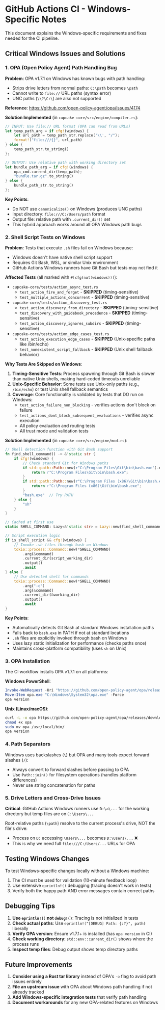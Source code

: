 # GitHub Actions CI - Windows-Specific Notes

This document explains the Windows-specific requirements and fixes needed for the CI pipeline.

## Critical Windows Issues and Solutions

### 1. OPA (Open Policy Agent) Path Handling Bug

**Problem**: OPA v1.7.1 on Windows has known bugs with path handling:
- Strips drive letters from normal paths: `C:\path` becomes `\path`
- Cannot write to `file://` URL paths (syntax error)
- UNC paths (`\\?\C:\`) are also not supported

**Reference**: https://github.com/open-policy-agent/opa/issues/4174

**Solution Implemented** (in `cupcake-core/src/engine/compiler.rs`):
```rust
// INPUT: Use file:// URL format (OPA can read from URLs)
let temp_path_arg = if cfg!(windows) {
    let url_path = temp_path_str.replace('\\', "/");
    format!("file:///{}", url_path)
} else {
    temp_path_str.to_string()
};

// OUTPUT: Use relative path with working directory set
let bundle_path_arg = if cfg!(windows) {
    opa_cmd.current_dir(temp_path);
    "bundle.tar.gz".to_string()
} else {
    bundle_path_str.to_string()
};
```

**Key Points**:
- Do NOT use `canonicalize()` on Windows (produces UNC paths)
- Input directory: `file:///C:/Users/path` format
- Output file: relative path with `.current_dir()` set
- This hybrid approach works around all OPA Windows path bugs

### 2. Shell Script Tests on Windows

**Problem**: Tests that execute `.sh` files fail on Windows because:
- Windows doesn't have native shell script support
- Requires Git Bash, WSL, or similar Unix environment
- GitHub Actions Windows runners have Git Bash but tests may not find it

**Affected Tests** (all marked with `#[cfg(not(windows))]`):
- `cupcake-core/tests/action_async_test.rs`
  - `test_action_fire_and_forget` - **SKIPPED** (timing-sensitive)
  - `test_multiple_actions_concurrent` - **SKIPPED** (timing-sensitive)
- `cupcake-core/tests/action_discovery_test.rs`
  - `test_action_discovery_from_directory` - **SKIPPED** (timing-sensitive)
  - `test_discovery_with_guidebook_precedence` - **SKIPPED** (timing-sensitive)
  - `test_action_discovery_ignores_subdirs` - **SKIPPED** (timing-sensitive)
- `cupcake-core/tests/action_edge_cases_test.rs`
  - `test_action_execution_edge_cases` - **SKIPPED** (Unix-specific paths like /bin/echo)
  - `test_nonexistent_script_fallback` - **SKIPPED** (Unix shell fallback behavior)

**Why Tests Are Skipped on Windows**:

1. **Timing-Sensitive Tests**: Process spawning through Git Bash is slower than native Unix shells, making hard-coded timeouts unreliable
2. **Unix-Specific Behavior**: Some tests use Unix-only paths (e.g., `/bin/echo`) or test Unix shell fallback semantics
3. **Coverage**: Core functionality is validated by tests that DO run on Windows:
   - `test_action_failure_non_blocking` - verifies actions don't block on failure
   - `test_actions_dont_block_subsequent_evaluations` - verifies async execution
   - All policy evaluation and routing tests
   - All trust mode and validation tests

**Solution Implemented** (in `cupcake-core/src/engine/mod.rs`):
```rust
// Shell detection function with Git Bash support
fn find_shell_command() -> &'static str {
    if cfg!(windows) {
        // Check standard Git for Windows paths
        if std::path::Path::new(r"C:\Program Files\Git\bin\bash.exe").exists() {
            return r"C:\Program Files\Git\bin\bash.exe";
        }
        if std::path::Path::new(r"C:\Program Files (x86)\Git\bin\bash.exe").exists() {
            return r"C:\Program Files (x86)\Git\bin\bash.exe";
        }
        "bash.exe"  // Try PATH
    } else {
        "sh"
    }
}

// Cached at first use
static SHELL_COMMAND: Lazy<&'static str> = Lazy::new(find_shell_command);

// Script execution logic
if is_shell_script && cfg!(windows) {
    // Invoke .sh files through bash on Windows
    tokio::process::Command::new(*SHELL_COMMAND)
        .arg(&command)
        .current_dir(script_working_dir)
        .output()
        .await
} else {
    // Use detected shell for commands
    tokio::process::Command::new(*SHELL_COMMAND)
        .arg("-c")
        .arg(&command)
        .current_dir(&working_dir)
        .output()
        .await
}
```

**Key Points**:
- Automatically detects Git Bash at standard Windows installation paths
- Falls back to `bash.exe` in PATH if not at standard locations
- `.sh` files are explicitly invoked through bash on Windows
- Uses lazy static initialization for performance (checks paths once)
- Maintains cross-platform compatibility (uses `sh` on Unix)

### 3. OPA Installation

The CI workflow installs OPA v1.7.1 on all platforms:

**Windows PowerShell**:
```powershell
Invoke-WebRequest -Uri "https://github.com/open-policy-agent/opa/releases/download/v1.7.1/opa_windows_amd64.exe" -OutFile "opa.exe"
Move-Item opa.exe "C:\Windows\System32\opa.exe" -Force
opa version
```

**Unix (Linux/macOS)**:
```bash
curl -L -o opa https://github.com/open-policy-agent/opa/releases/download/v1.7.1/opa_linux_amd64_static
chmod +x opa
sudo mv opa /usr/local/bin/
opa version
```

### 4. Path Separators

Windows uses backslashes (`\`) but OPA and many tools expect forward slashes (`/`):
- Always convert to forward slashes before passing to OPA
- Use `Path::join()` for filesystem operations (handles platform differences)
- Never use string concatenation for paths

### 5. Drive Letters and Cross-Drive Issues

**Critical**: GitHub Actions Windows runners use `D:\a\...` for the working directory but temp files are on `C:\Users\...`

Root-relative paths (`\path`) resolve to the current process's drive, NOT the file's drive:
- Process on `D:` accessing `\Users\...` becomes `D:\Users\...` ❌
- This is why we need full `file:///C:/Users/...` URLs for OPA

## Testing Windows Changes

To test Windows-specific changes locally without a Windows machine:
1. The CI must be used for validation (10-minute feedback loop)
2. Use extensive `eprintln!()` debugging (tracing doesn't work in tests)
3. Verify both the happy path AND error messages contain correct paths

## Debugging Tips

1. **Use `eprintln!()` not `debug!()`**: Tracing is not initialized in tests
2. **Check actual paths**: Use `eprintln!("[DEBUG] Path: {:?}", path)` liberally
3. **Verify OPA version**: Ensure v1.7.1+ is installed (has `opa version` in CI)
4. **Check working directory**: `std::env::current_dir()` shows where the process runs
5. **Inspect temp files**: Debug output shows temp directory paths

## Future Improvements

1. **Consider using a Rust tar library** instead of OPA's `-o` flag to avoid path issues entirely
2. **File an upstream issue** with OPA about Windows path handling if not already tracked
3. **Add Windows-specific integration tests** that verify path handling
4. **Document workarounds** for any new OPA-related features on Windows